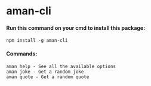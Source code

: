# aman-cli

#### Run this command on your cmd to install this package:

```
npm install -g aman-cli
```

#### Commands:

```
aman help - See all the available options
aman joke - Get a random joke
aman quote - Get a random quote
```
